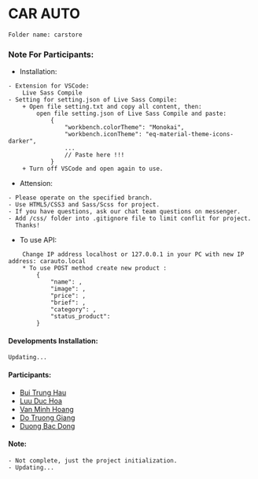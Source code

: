 # CAR AUTO #
```
Folder name: carstore
```

### Note For Participants: ###
- Installation:
```
- Extension for VSCode:
    Live Sass Compile
- Setting for setting.json of Live Sass Compile:
    + Open file setting.txt and copy all content, then: 
        open file setting.json of Live Sass Compile and paste:
            {
                "workbench.colorTheme": "Monokai",
                "workbench.iconTheme": "eq-material-theme-icons-darker",
                ...
                // Paste here !!!
            }
    + Turn off VSCode and open again to use.
```
- Attension:
```
- Please operate on the specified branch.
- Use HTML5/CSS3 and Sass/Scss for project. 
- If you have questions, ask our chat team questions on messenger.
- Add /css/ folder into .gitignore file to limit conflit for project.
  Thanks!
```

- To use API:
```
    Change IP address localhost or 127.0.0.1 in your PC with new IP address: carauto.local
    * To use POST method create new product :
        {
            "name": ,
            "image": ,
            "price": ,
            "brief": ,
            "category": ,
            "status_product": 
        }
```

#### Developments Installation: ####
```
Updating...
```

#### Participants: ####
- [Bui Trung Hau](https://github.com/BuiTrungHau1312)
- [Luu Duc Hoa](https://github.com/Luuduchoa2504)
- [Van Minh Hoang](https://github.com/vanminhhoang)
- [Do Truong Giang](https://github.com/doTruongGiang-IT)
- [Duong Bac Dong](https://github.com/Bacdong)

#### Note: ####
```
- Not complete, just the project initialization.
- Updating...
```
